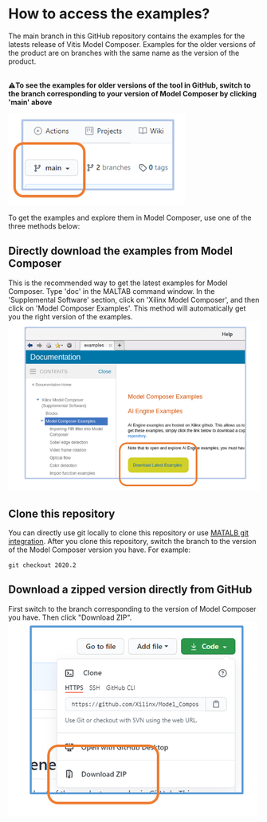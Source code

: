 # How to access the examples?

The main branch in this GitHub repository contains the examples for the latests release of Vitis Model Composer. Examples for the older versions of the product 
are on branches with the same name as the version of the product.

<br/>:warning:**To see the examples for older versions of the tool in GitHub, switch to the branch corresponding to your version of Model Composer by clicking 'main' above**

![Click 'main' to change branch](Images/change_branch.PNG)

To get the examples and explore them in Model Composer, use one of the three methods below:

## Directly download the examples from Model Composer
This is the recommended way to get the latest examples for Model Composer. Type 'doc' in the MALTAB command window. In the 'Supplemental Software' section, click on 'Xilinx Model Composer', and then click on 'Model Composer Examples'. This method will automatically get you the right version of the examples.
![](Images/download_from_model_composer.PNG)

## Clone this repository
You can directly use git locally to clone this repository or use [MATALB git integration](https://www.mathworks.com/help/simulink/ug/clone-git-repository.html). After you clone this repository, switch the branch to the version of the Model Composer version you have. For example:
```
git checkout 2020.2
```

## Download a zipped version directly from GitHub
First switch to the branch corresponding to the version of Model Composer you have. Then click "Download ZIP".
![](Images/download_zip_from_github.PNG)
